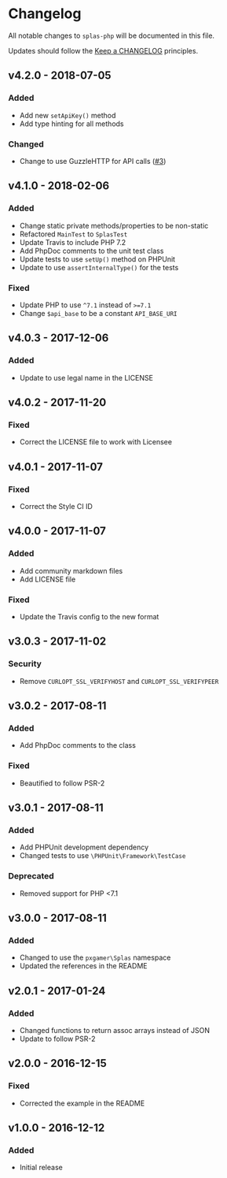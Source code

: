 # Changelog

All notable changes to `splas-php` will be documented in this file.

Updates should follow the [Keep a CHANGELOG](http://keepachangelog.com) principles.

## v4.2.0 - 2018-07-05

### Added
- Add new `setApiKey()` method
- Add type hinting for all methods

### Changed
- Change to use GuzzleHTTP for API calls ([#3](https://github.com/pxgamer/splas-php/pull/3))

## v4.1.0 - 2018-02-06

### Added
- Change static private methods/properties to be non-static
- Refactored `MainTest` to `SplasTest`
- Update Travis to include PHP 7.2
- Add PhpDoc comments to the unit test class
- Update tests to use `setUp()` method on PHPUnit
- Update to use `assertInternalType()` for the tests

### Fixed
- Update PHP to use `^7.1` instead of `>=7.1`
- Change `$api_base` to be a constant `API_BASE_URI`

## v4.0.3 - 2017-12-06

### Added
- Update to use legal name in the LICENSE

## v4.0.2 - 2017-11-20

### Fixed
- Correct the LICENSE file to work with Licensee

## v4.0.1 - 2017-11-07

### Fixed
- Correct the Style CI ID

## v4.0.0 - 2017-11-07

### Added
- Add community markdown files
- Add LICENSE file

### Fixed
- Update the Travis config to the new format

## v3.0.3 - 2017-11-02

### Security
- Remove `CURLOPT_SSL_VERIFYHOST` and `CURLOPT_SSL_VERIFYPEER`

## v3.0.2 - 2017-08-11

### Added
- Add PhpDoc comments to the class

### Fixed
- Beautified to follow PSR-2

## v3.0.1 - 2017-08-11

### Added
- Add PHPUnit development dependency
- Changed tests to use `\PHPUnit\Framework\TestCase`

### Deprecated
- Removed support for PHP <7.1

## v3.0.0 - 2017-08-11

### Added
- Changed to use the `pxgamer\Splas` namespace
- Updated the references in the README

## v2.0.1 - 2017-01-24

### Added
- Changed functions to return assoc arrays instead of JSON
- Update to follow PSR-2

## v2.0.0 - 2016-12-15

### Fixed
- Corrected the example in the README

## v1.0.0 - 2016-12-12

### Added
- Initial release
